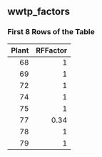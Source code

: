 ## wwtp_factors
### First 8 Rows of the Table
|   Plant |   RFFactor |
|--------:|-----------:|
|      68 |       1    |
|      69 |       1    |
|      72 |       1    |
|      74 |       1    |
|      75 |       1    |
|      77 |       0.34 |
|      78 |       1    |
|      79 |       1    |